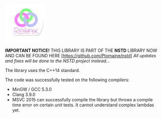 <img src="media/relinx.png">

<b>IMPORTANT NOTICE!</b>
THIS LIBRARY IS PART OF THE <b>NSTD</b> LIBRARY NOW AND CAN BE FOUND HERE [https://github.com/Ptomaine/nstd]
<i>All updates and fixes will be done to the NSTD project instead...</i>

The library uses the C++14 standard.

The code was successfully tested on the following compilers:
   * MinGW / GCC 5.3.0
   * Clang 3.9.0
   * MSVC 2015 can successfully compile the library but throws a compile time error on certain unit tests. It cannot understand complex lambdas yet.

